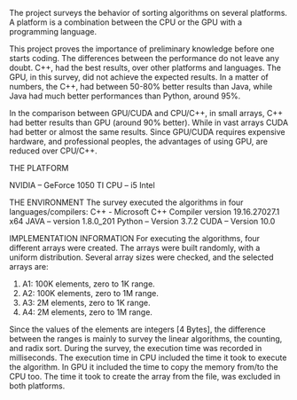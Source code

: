 The project surveys the behavior of sorting algorithms on several platforms. 
A platform is a combination between the CPU or the GPU with a programming language. 

This project proves the importance of preliminary knowledge before one starts coding. 
The differences between the performance do not leave any doubt. C++, had the best results, over other platforms and languages. 
The GPU, in this survey, did not achieve the expected results. 
In a matter of numbers, the C++, had between 50-80% better results than Java, while Java had much better performances than Python, around 95%. 


In the comparison between GPU/CUDA and CPU/C++, in small arrays, C++ had better results than GPU (around 90% better). 
While in vast arrays CUDA had better or almost the same results. 
Since GPU/CUDA requires expensive hardware, and professional peoples, the advantages of using GPU, are reduced over CPU/C++. 

THE PLATFORM

NVIDIA – GeForce 1050 TI
CPU – i5 Intel


THE ENVIRONMENT
The survey executed the algorithms in four languages/compilers:
	C++ - Microsoft C++ Compiler version 19.16.27027.1 x64
	JAVA – version 1.8.0_201
	Python – Version 3.7.2
	CUDA – Version 10.0

IMPLEMENTATION INFORMATION
For executing the algorithms, four different arrays were created. 
The arrays were built randomly, with a uniform distribution. 
Several array sizes were checked, and the selected arrays are:
1.	A1: 100K elements, zero to 1K range.
2.	A2: 100K elements, zero to 1M range.
3.	A3: 2M elements, zero to 1K range.
4.	A4: 2M elements, zero to 1M range.

Since the values of the elements are integers [4 Bytes], the difference between the ranges is mainly to survey the linear algorithms, the counting, and radix sort. 
During the survey, the execution time was recorded in milliseconds. 
The execution time in CPU included the time it took to execute the algorithm. 
In GPU it included the time to copy the memory from/to the CPU too. 
The time it took to create the array from the file, was excluded in both platforms. 
